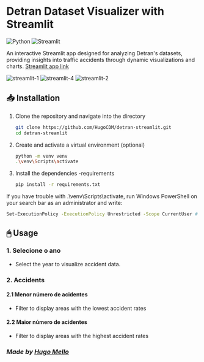 # Detran Dataset Visualizer with Streamlit
![Python](https://img.shields.io/badge/python-3670A0?style=for-the-badge&logo=python&logoColor=ffdd54)           ![Streamlit](https://img.shields.io/badge/Streamlit-%23FE4B4B.svg?style=for-the-badge&logo=streamlit&logoColor=white)

<p>An interactive Streamlit app designed for analyzing Detran's datasets, providing insights into traffic accidents through dynamic visualizations and charts. <a href="detran-app.streamlit.app" target=_blank>Streamlit app link</a></p>

![streamlit-1](https://github.com/user-attachments/assets/053c7d08-36a7-4836-9ec9-3d0858f8a75d)
![streamlit-4](https://github.com/user-attachments/assets/fd46520c-99d1-4b19-9741-0d01bb01b395)
![streamlit-2](https://github.com/user-attachments/assets/3af90498-00cc-47a1-bdbf-b0bfc987910b)




## 📥 Installation
1. Clone the repository and navigate into the directory
   ```bash
   git clone https://github.com/HugoCDM/detran-streamlit.git
   cd detran-streamlit
   ```
2. Create and activate a virtual environment (optional)
   ```bash
   python -m venv venv 
   .\venv\Scripts\activate 
   ```
3. Install the dependencies -requirements
   ```bash
   pip install -r requirements.txt 
   ```
If you have trouble with .\venv\Scripts\activate, run Windows PowerShell on your search bar as an administrator and write:
```bash
Set-ExecutionPolicy -ExecutionPolicy Unrestricted -Scope CurrentUser # Then type Y and press Enter. Go to step 2
```
## 🖱 Usage
### 1. Selecione o ano
- Select the year to visualize accident data.

### 2. Accidents
#### 2.1 Menor número de acidentes
- Filter to display areas with the lowest accident rates

#### 2.2 Maior número de acidentes
- Filter to display areas with the highest accident rates

### *Made by [Hugo Mello](https://github.com/HugoCDM)*







